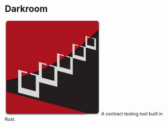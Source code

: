 # Darkroom

<img src="darkroomlogo_mini.svg?sanitize=true" width="300"/>
A contract testing tool built in Rust.
